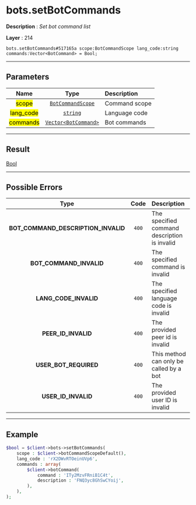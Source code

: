 # bots.setBotCommands

**Description** : *Set bot command list*

**Layer** : 214

```tl
bots.setBotCommands#517165a scope:BotCommandScope lang_code:string commands:Vector<BotCommand> = Bool;
```

---

## Parameters

| Name | Type | Description |
| :---: | :---: | :--- |
| <mark>scope</mark> | [`BotCommandScope`](type/BotCommandScope) | Command scope |
| <mark>lang_code</mark> | [`string`](type/string) | Language code |
| <mark>commands</mark> | [`Vector<BotCommand>`](type/BotCommand) | Bot commands |

---

## Result

[Bool](type/Bool)

---

## Possible Errors

| Type | Code | Description |
| :---: | :---: | :--- |
| **BOT_COMMAND_DESCRIPTION_INVALID** | `400` | The specified command description is invalid |
| **BOT_COMMAND_INVALID** | `400` | The specified command is invalid |
| **LANG_CODE_INVALID** | `400` | The specified language code is invalid |
| **PEER_ID_INVALID** | `400` | The provided peer id is invalid |
| **USER_BOT_REQUIRED** | `400` | This method can only be called by a bot |
| **USER_ID_INVALID** | `400` | The provided user ID is invalid |

---

## Example

```php
$bool = $client->bots->setBotCommands(
	scope : $client->botCommandScopeDefault(),
	lang_code : 'rX2DWvRTOeinUVp6',
	commands : array(
		$client->botCommand(
			command : 'ITy2MzvFRniB1C4t',
			description : 'FNQ3yc8GhSwCYoij',
		),
	),
);
```